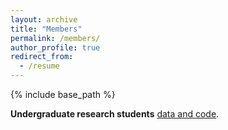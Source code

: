 ```yaml
---
layout: archive
title: "Members"
permalink: /members/
author_profile: true
redirect_from:
  - /resume
---
```


{% include base_path %}

**Undergraduate research students**
<a href="http://samiransinha.github.io/images/students/">data and code</a>.
